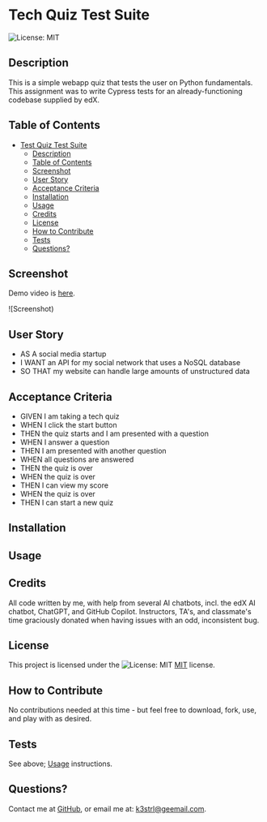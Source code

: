 
# Tech Quiz Test Suite

![License: MIT](https://img.shields.io/badge/License-MIT-yellow.svg)

## Description

This is a simple webapp quiz that tests the user on Python fundamentals. This assignment was to write Cypress tests for an already-functioning codebase supplied by edX.

## Table of Contents

- [Test Quiz Test Suite](#tech-quiz-test-suite)
  - [Description](#description)
  - [Table of Contents](#table-of-contents)
  - [Screenshot](#screenshot)
  - [User Story](#user-story)
  - [Acceptance Criteria](#acceptance-criteria)
  - [Installation](#installation)
  - [Usage](#usage)
  - [Credits](#credits)
  - [License](#license)
  - [How to Contribute](#how-to-contribute)
  - [Tests](#tests)
  - [Questions?](#questions)

## Screenshot

Demo video is [here](____).

![Screenshot)

## User Story

- AS A social media startup
- I WANT an API for my social network that uses a NoSQL database
- SO THAT my website can handle large amounts of unstructured data

## Acceptance Criteria

- GIVEN I am taking a tech quiz
- WHEN I click the start button
- THEN the quiz starts and I am presented with a question
- WHEN I answer a question
- THEN I am presented with another question
- WHEN all questions are answered
- THEN the quiz is over
- WHEN the quiz is over
- THEN I can view my score
- WHEN the quiz is over
- THEN I can start a new quiz

## Installation


## Usage



## Credits

All code written by me, with help from several AI chatbots, incl. the edX AI chatbot, ChatGPT, and GitHub Copilot. Instructors, TA's, and classmate's time graciously donated when having issues with an odd, inconsistent bug.

## License

This project is licensed under the ![License: MIT](https://img.shields.io/badge/License-MIT-yellow.svg) [MIT](https://opensource.org/licenses/MIT) license.

## How to Contribute

No contributions needed at this time - but feel free to download, fork, use, and play with as desired.

## Tests

See above; [Usage](#usage) instructions.

## Questions?

Contact me at
[GitHub](https://github.com/k3strl), or email me at: <k3strl@geemail.com>.
